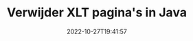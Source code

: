 ---
############################# Static ############################
layout: "auto-gen-merger"
date: 2022-10-27T19:41:57
draft: false
otherformats: ott pdf pps ppsx ppt pptx rtf tex vdx vsdm vsdx vssm vssx vstm vstx vsx

############################# Head ############################
head_title: "Verwijder XLT pagina's in Java"
head_description: "Verwijder of verwijder een enkele pagina of verzameling pagina's uit een XLT-bestand in Java door de paginavolgorde om te draaien met behulp van de API voor het samenvoegen van documenten."

############################# Header ############################
title: "Verwijder XLT pagina's in Java"
description: "Verwijder XLT pagina's met een paar regels Java code."
bg_image: "https://cms.admin.containerize.com/templates/aspose/App_Themes/V3/images/bg/header1.png"
bg_overlay: false
button:
    enable: true
    icon: "fas fa-arrow-down"
    label: "Download gratis proefversie"
    link: "https://downloads.groupdocs.com/merger/java"

############################# SubMenu ############################
submenu:
    enable: true

    left:
        img_alt: "GroupDocs.Merger for Java"
        image: "https://cms.admin.containerize.com/templates/groupdocs/images/product-logos/90x90-noborder/groupdocs-merger-java.png"
        product: "GroupDocs.Merger"
        platform: "Java"

    middle:
        button:

            # button loop
            - link: "https://apireference.groupdocs.com/merger/java"
              text: "API-referentie"

            # button loop
            - link: "https://github.com/groupdocs-merger"
              text: "Codevoorbeelden"

            # button loop
            - link: "https://products.groupdocs.app/merger/family"
              text: "Live demo's"

            # button loop
            - link: "https://purchase.groupdocs.com/pricing/merger/java"
              text: "Prijzen"

    right:
        link_download: "https://downloads.groupdocs.com/merger"
        link_learn: "https://docs.groupdocs.com/merger/java"
        link_buy: "https://purchase.groupdocs.com"

############################# About ############################
about:
    enable: true
    title: "Over GroupDocs.Merger for Java API"
    content: |
        [GroupDocs.Merger for Java](/nl/merger/java/) biedt een eenvoudige oplossing om veilig samen te voegen en te splitsen tussen een breed scala aan documentformaten, waaronder PDF, Microsoft Office (Word, Excel, PowerPoint , OneNote), OpenDocument, HTML, afbeeldingen en vele andere binnen Java applicaties. Door slechts een paar regels code toe te voegen, kunt u verschillende documentbewerkingen uitvoeren, zoals verplaatsen, verwijderen, roteren, verwisselen, extraheren of de oriëntatie van pagina's in de documenten wijzigen. De API voor het samenvoegen van documenten ondersteunt ook het bekijken van een voorbeeld van documentpagina's als afbeelding om de documentstructuur, opmaak en inhoud op de pagina te analyseren.
        
        GroupDocs.Merger API is de juiste keuze voor bedrijfsoplossingen die functies voor het verwijderen van bestandspagina's nodig hebben. Deze API's worden goed ondersteund op alle belangrijke besturingssystemen en platforms, waaronder J2SE 7.0 (1.7), J2SE 8.0 (1.8), Java 10.

############################# Steps ############################
steps:
    enable: true
    title_left: "Verwijder XLT Bestandspagina's in Java"
    content_left: |
        [GroupDocs.Merger for Java](/nl/merger/java/) maakt het gemakkelijk voor Java ontwikkelaars om een ​​enkele of een aantal bepaalde pagina's binnen een XLT te verwijderen bestand door een paar eenvoudige stappen te implementeren.
        
        * Initialiseer **RemoveOptions** met paginanummers om te verwijderen.
        * Maak een nieuw exemplaar van **Merger** en geef het brondocumentpad door als een constructorparameter.
        * Roep **removePages** aan en geef het object **RemoveOptions** door.
        * Roep **save** aan en geef het bestandspad op om het resulterende document op te slaan.

    title_right: "systeem vereisten"
    content_right: |
        GroupDocs.Merger for Java API's worden ondersteund op alle belangrijke platforms en besturingssystemen. Voordat u de onderstaande code uitvoert, moet u ervoor zorgen dat de volgende vereisten op uw systeem zijn geïnstalleerd.

        * Besturingssystemen: Microsoft Windows, Linux, MacOS
        * Ontwikkelomgevingen: NetBeans, IntelliJ IDEA, Eclipse
        * Kaders: J2SE 7.0 (1.7), J2SE 8.0 (1.8), Java 10
        * Download de nieuwste versie van GroupDocs.Merger for Java van [Maven](https://repository.groupdocs.com/webapp/#/artifacts/browse/tree/General/repo/com/groupdocs/groupdocs-merger)
         
    code: |
     {{% merger/additional-styles %}}
     {{< merger/code-merger title="Hoe XLT bestandspagina's te verwijderen met behulp van Java voorbeeldcode">}}

        ```java    
        // Verwijder XLT bestandspagina's met de GroupDocs.Merger API
        // Initialiseer RemoveOptions klasse met geselecteerde paginanummers
        RemoveOptions removeOptions = new RemoveOptions(new int[] { 3, 6 });

        // Instantie van fusie met invoer XLT document
        Merger merger = new Merger("input.xlt");

        // Roep de removePages-methode aan en geef het RemoveOptions-object eraan door
        merger.removePages(removeOptions);
    
        // Roep de opslagmethode aan en geef het gewenste bestandspad door om het uitvoerdocument op te slaan
        merger.save("output.xlt");
        ```
     {{< /merger/code-merger >}}

############################# Demos ############################
demos:
    enable: true
    title: "Live demo's - Verwijder XLT pagina's online"
    content: |
       Verwijder XLT bestandspagina's nu direct door naar de website [GroupDocs.Merger Live Demos](https://products.groupdocs.app/splitter/remove-pages/xlt) te gaan.
       De live demo heeft de volgende voordelen.
        
############################# About Formats ############################
about_formats:
    enable: true

############################# More Formats ############################
more_formats:
    enable: true
    title: "Pagina's verwijderen uit andere documentindelingen"
    content: |
        Java documenteert API voor fusie en splitsing voor bestandsindelingen en afbeeldingen. Verwijder enkele van de populaire bestandsindelingen zoals hieronder vermeld.

############################# Back to top ###############################
back_to_top:
    enable: true
---